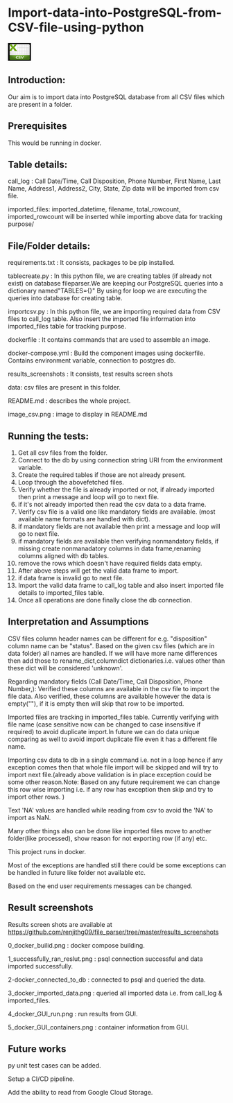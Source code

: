 # Import-data-into-PostgreSQL-from-CSV-file-using-python
<img src="https://github.com/renjithg09/file_parser/blob/master/image_csv.png">

## Introduction:
Our aim is to import data into PostgreSQL database from all CSV files which are present in a folder.
## Prerequisites
This would be running in docker.

## Table details:

call_log :
Call Date/Time, Call Disposition, Phone Number, First Name, Last Name, Address1, Address2, City, State, Zip data will be imported from csv file.

imported_files:
imported_datetime, filename, total_rowcount, imported_rowcount will be inserted while importing above data for tracking purpose/

## File/Folder details:

requirements.txt : It consists, packages to be pip installed.

tablecreate.py : In this python file, we are creating tables (if already not exist) on database fileparser.We are keeping our PostgreSQL queries into a dictionary named"TABLES={}"
By using for loop we are executing the queries into database for creating table.

importcsv.py : In this python file, we are importing required data from CSV files to call_log table. Also insert the imported file information  into imported_files table for tracking purpose.

dockerfile : It contains commands that are used to assemble an image.

docker-compose.yml : Build the component images using dockerfile. Contains environment variable, connection to postgres db.

results_screenshots : It consists, test results screen shots

data: csv files are present in this folder.

README.md : describes the whole project.

image_csv.png : image to display in README.md 

## Running the tests:

1. Get all csv files from the folder.
2. Connect to the db by using connection string URI from the environment variable.
3. Create the required tables if those are not already present.
4. Loop through the abovefetched files.
5. Verify whether the file is already imported or not, if already imported then print a message and loop will go to next file.
6. if it's not already imported then read the csv data to a data frame.
7. Verify csv file is a valid one like mandatory fields are available. (most available name formats are handled with dict).
8. if mandatory fields are not available then print a message and loop will go to next file.
9. if mandatory fields are available then verifying nonmandatory fields, if missing create nonmanadatory columns in data frame,renaming columns aligned with db tables.
10. remove the rows which doesn't have required fields data empty.
11. After above steps will get the valid data frame to import.
12. if data frame is invalid go to next file.
13. Import the valid data frame to call_log table and also insert imported file details to imported_files table.
14. Once all operations are done finally close the db connection.  

 
## Interpretation and Assumptions

CSV files column header names can be different for e.g. "disposition" column name can be "status". Based on the  given csv files (which are in data folder) all names are handled. If we will have more name differences then add those to rename_dict,columndict dictionaries.i.e. values other than these dict will be considered 'unknown'.

Regarding mandatory fields (Call Date/Time, Call Disposition, Phone Number,): Verified these columns are available in the csv file to import the file data. Also verified, these columns are available however the data is empty(""),  if it is empty then will skip that row to be imported.

Imported files are tracking in imported_files table. Currently verifying with file name (case sensitive now can be changed to case insensitive if required) to avoid duplicate import.In future we can do data unique comparing as well to avoid import duplicate file even it has a different  file name.   

Importing csv data to db in a single command i.e. not in a loop hence if any exception comes then that whole file import will be skipped and will try to import next file.(already above validation is in place exception could be some other reason.Note: Based on any future requirement we can change this row wise importing i.e. if any row has exception then skip and try to import other rows. )

Text 'NA' values are handled while reading from csv to avoid the 'NA' to import as NaN.

Many other things also can be done like imported files move to another folder(like processed), show reason for not exporting row (if any) etc. 

This project runs in docker.

Most of the exceptions are handled still there could be some exceptions can be handled in future like folder not available etc.

Based on the end user requirements messages can be changed.


## Result screenshots

Results screen shots are available at https://github.com/renjithg09/file_parser/tree/master/results_screenshots

0_docker_builid.png : docker compose building.

1_successfully_ran_reslut.png : psql connection successful and data imported successfully.

2-docker_connected_to_db : connected to psql and queried the data.

3_docker_imported_data.png : queried all imported data i.e. from call_log & imported_files.

4_docker_GUI_run.png : run results from GUI.

5_docker_GUI_containers.png : container information from GUI.


## Future works

py unit test cases can be added.

Setup a CI/CD pipeline.

Add the ability to read from Google Cloud Storage.

